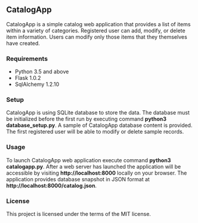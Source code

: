 ﻿## CatalogApp
CatalogApp is a simple catalog web application that provides a list of items within a variety of categories. Registered user can add, modify, or delete item information. Users can modify only those items that they themselves have created.


### Requirements
* Python 3.5 and above
* Flask 1.0.2
* SqlAlchemy 1.2.10

### Setup

CatalogApp is using SQLite database to store the data. The database must be initialized before the first run by executing command **python3 database_setup.py**. A sample of CatalogApp database content is provided. The first registered user will be able to modify or delete sample records.

### Usage

To launch CatalogApp web application execute command **python3 catalogapp.py**. After a web server has launched the application will be accessible by visiting **http://localhost:8000** locally on your browser.
The application provides database snapshot in JSON format at **http://localhost:8000/catalog.json**.

### License

This project is licensed under the terms of the MIT license.
